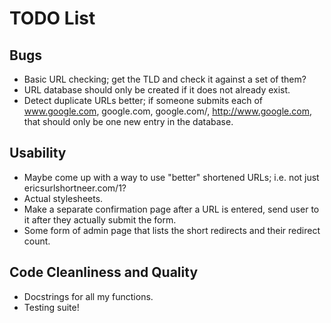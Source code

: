 TODO List
=========

Bugs
----
* Basic URL checking; get the TLD and check it against a set of them?
* URL database should only be created if it does not already exist.
* Detect duplicate URLs better; if someone submits each of www.google.com, google.com, google.com/, http://www.google.com, that should only be one new entry in the database.

Usability
---------
* Maybe come up with a way to use "better" shortened URLs; i.e. not just ericsurlshortneer.com/1?
* Actual stylesheets.
* Make a separate confirmation page after a URL is entered, send user to it after they actually submit the form.
* Some form of admin page that lists the short redirects and their redirect count.

Code Cleanliness and Quality
----------------------------
* Docstrings for all my functions.
* Testing suite!
